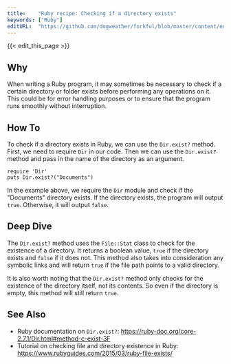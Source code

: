 ```yaml
---
title:    "Ruby recipe: Checking if a directory exists"
keywords: ["Ruby"]
editURL:  "https://github.com/dogweather/forkful/blob/master/content/en/ruby/checking-if-a-directory-exists.md"
---
```


{{< edit_this_page >}}

## Why

When writing a Ruby program, it may sometimes be necessary to check if a certain directory or folder exists before performing any operations on it. This could be for error handling purposes or to ensure that the program runs smoothly without interruption.

## How To

To check if a directory exists in Ruby, we can use the `Dir.exist?` method. First, we need to require `Dir` in our code. Then we can use the `Dir.exist?` method and pass in the name of the directory as an argument.

```
require 'Dir'
puts Dir.exist?("Documents")
```

In the example above, we require the `Dir` module and check if the "Documents" directory exists. If the directory exists, the program will output `true`. Otherwise, it will output `false`.

## Deep Dive

The `Dir.exist?` method uses the `File::Stat` class to check for the existence of a directory. It returns a boolean value, `true` if the directory exists and `false` if it does not. This method also takes into consideration any symbolic links and will return `true` if the file path points to a valid directory.

It is also worth noting that the `Dir.exist?` method only checks for the existence of the directory itself, not its contents. So even if the directory is empty, this method will still return `true`.

## See Also

- Ruby documentation on `Dir.exist?`: https://ruby-doc.org/core-2.7.1/Dir.html#method-c-exist-3F
- Tutorial on checking file and directory existence in Ruby: https://www.rubyguides.com/2015/03/ruby-file-exists/